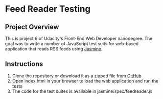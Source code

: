 # Feed Reader Testing

## Project Overview

This is project 6 of Udacity's Front-End Web Developer nanodegree. The goal was to write a number of JavaScript test suits for web-based application that reads RSS feeds using [Jasmine](http://jasmine.github.io/).

## Instructions
1. Clone the repository or download it as a zipped file from [GitHub](https://github.com/robertozanchi/feedreader-testing)
1. Open index.html in your browser to load the web application and run the tests
1. The code for the test suites is available in jasmine/spec/feedreader.js
